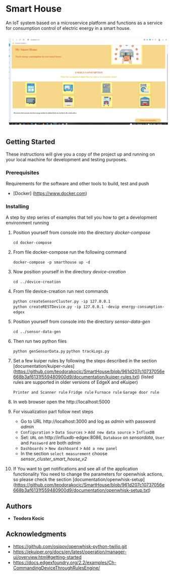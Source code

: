 # Smart House

An IoT system based on a microservice platform and functions as a service for consumption control of electric energy in a smart house.

<img style="margin: 10px" src="https://raw.githubusercontent.com/teodorakocic/SmartHouse/main/documentation/images/readme.JPG" />


## Getting Started

These instructions will give you a copy of the project up and running on
your local machine for development and testing purposes.


### Prerequisites

Requirements for the software and other tools to build, test and push 
- [Docker] (https://www.docker.com)

### Installing

A step by step series of examples that tell you how to get a development
environment running

1. Position yourself from console into the directory *docker-compose*
	
	```cd docker-compose```

2. From file docker-compose run the following command

    ```docker-compose -p smarthouse up -d```
	
3. Now position yourself in the directory *device-creation*

	```cd ../device-creation```

4. From file device-creation run next commands

    ```python createSensorCluster.py -ip 127.0.0.1```
	<br/>
	```python createRESTDevice.py -ip 127.0.0.1 -devip energy-consumption-edgex```
	
5. Position yourself from console into the directory *sensor-data-gen*

	```cd ../sensor-data-gen```

6. Then run two python files

	```python genSensorData.py```
	```python trackLogs.py```
	
7. Set a few kuiper rules by following the steps described in the section [documentation/kuiper-rules] (https://github.com/teodorakocic/SmartHouse/blob/961d207c10737056e668b3af6131f559480900d9/documentation/kuiper-rules.txt) (listed rules are supported in older versions of EdgeX and eKuiper)

	```Printer and Scanner rule```
	```Fridge rule```
	```Furnace rule```
	```Garage door rule```
	
8. In web browser open the http://localhost:5000

9. For visualization part follow next steps

	- Go to URL http://localhost:3000 and log as *admin* with password *admin*
	- `Configuration` > `Data Sources` > `Add new data source` > `InfluxDB`
	- Set: `URL` on http://influxdb-edgex:8086, `Database` on *sensordata*, `User` and `Password` are both *admin*
	- `Dashboards` > `New dashboard` > `Add a new panel`
	- In the section `select measurement` choose *sensor_cluster_smart_house_v2*
	
10. If You want to get notifications and see all of the application functionality You need to change the parameters for openwhisk actions, so please check the section [documentation/openwhisk-setup] (https://github.com/teodorakocic/SmartHouse/blob/961d207c10737056e668b3af6131f559480900d9/documentation/openwhisk-setup.txt)


## Authors

  - **Teodora Kocic**

## Acknowledgments

  - https://github.com/osipov/openwhisk-python-twilio.git
  - https://ekuiper.org/docs/en/latest/operation/manager-ui/overview.html#getting-started
  - https://docs.edgexfoundry.org/2.2/examples/Ch-CommandingDeviceThroughRulesEngine/